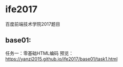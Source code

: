 # ife2017
百度前端技术学院2017题目
## base01:
  任务一：零基础HTML编码 预览：https://yanzi2015.github.io/ife2017/base01/task1.html
